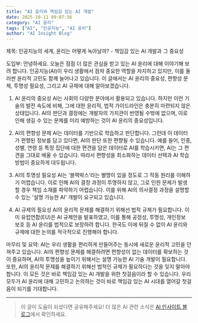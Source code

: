```yaml
---
title: "AI 윤리와 책임감 있는 AI 개발"
date: 2025-10-11 09:07:56
category: "AI 윤리"
tags: ["AI", "인공지능", "AI 윤리"]
author: "AI Insight Blog"
---
```


제목: 인공지능의 세계, 윤리는 어떻게 녹아날까? - 책임감 있는 AI 개발과 그 중요성

도입부:
안녕하세요. 오늘은 점점 더 많은 관심을 받고 있는 AI 윤리에 대해 이야기해 보려 합니다. 인공지능(AI)이 우리 생활에서 점차 중요한 역할을 차지하고 있지만, 이를 둘러싼 윤리적 고민도 함께 늘어나고 있습니다. 이 글에서는 AI 윤리의 중요성, 편향성 문제, 투명성 필요성, 그리고 AI 규제에 대해 알아보겠습니다.

1. AI 윤리의 중요성
AI는 사회의 다양한 분야에서 활용되고 있습니다. 하지만 이런 기술의 발전 속도에 비해, 그에 대한 윤리적, 법적 가이드라인은 충분히 마련되지 않은 상태입니다. AI의 판단과 결정에는 개발자의 가치관이 반영될 수밖에 없으며, 이로 인해 생길 수 있는 문제를 미리 예방하는 것이 AI 윤리의 중요성입니다.

2. AI의 편향성 문제
AI는 데이터를 기반으로 학습하고 판단합니다. 그런데 이 데이터가 편향된 정보를 담고 있다면, AI의 판단 또한 편향될 수 있습니다. 예를 들어, 인종, 성별, 연령 등 특정 집단에 대한 편견을 담은 데이터로 AI를 학습시키면, AI는 그 편견을 그대로 배울 수 있습니다. 따라서 편향성을 최소화하는 데이터 선택과 AI 학습 방법이 중요하게 대두됩니다.

3. AI의 투명성 필요성
AI는 ‘블랙박스’라는 별명이 있을 정도로 그 작동 원리를 이해하기 어렵습니다. 이로 인해 AI의 결정 과정이 투명하지 않고, 그로 인한 문제가 발생할 경우 책임 소재를 파악하기 어렵습니다. 이를 위해 AI의 의사결정 과정을 설명할 수 있는 '설명 가능한 AI' 개발이 요구되고 있습니다.

4. AI 규제의 필요성
AI의 윤리적 문제를 해결하기 위해선 법적 규제가 필요합니다. 이미 유럽연합(EU)은 AI 규제안을 발표하였고, 이를 통해 공정성, 투명성, 개인정보 보호 등 AI 윤리를 법적으로 보장하려 합니다. 한국도 이에 뒤질 수 없이 AI 윤리와 규제에 대한 논의를 적극적으로 진행해야 합니다.

마무리 및 요약:
AI는 우리 생활을 편리하게 만들어주는 동시에 새로운 윤리적 고민을 던져주고 있습니다. AI의 편향성 문제를 해결하려면 편향성이 없는 데이터를 확보하는 것이 중요하며, AI의 투명성을 높이기 위해서는 설명 가능한 AI 기술 개발이 필요합니다. 또한, AI의 윤리적 문제를 해결하기 위해선 법적인 규제가 필요하다는 것을 잊지 말아야 합니다. 이 모든 것은 바로 책임감 있는 AI 개발을 위한 첫걸음이라 할 수 있습니다. 우리 모두가 AI 윤리에 대해 고민하고 논의하는 것이 바로 책임감 있는 AI 시대를 열어갈 첫걸음이 되기를 기대합니다.

---

> 이 글이 도움이 되셨다면 공유해주세요! 
> 더 많은 AI 관련 소식은 [AI 인사이트 블로그](https://tonyhwang1004.github.io/ai-insight-blog)에서 확인하세요.
